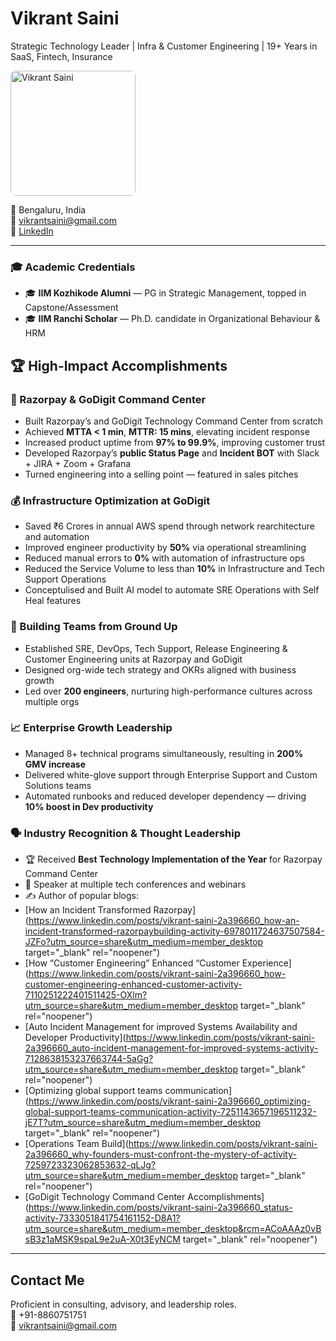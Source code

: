 # Vikrant Saini

Strategic Technology Leader | Infra & Customer Engineering | 19+ Years in SaaS, Fintech, Insurance

<img src="Vikrant Pic.png" alt="Vikrant Saini" width="200" style="border-radius: 8px;">

📍 Bengaluru, India  
📧 vikrantsaini@gmail.com  
🔗 [LinkedIn](https://www.linkedin.com/in/vikrant-saini-2a396660/)

---

### 🎓 Academic Credentials
- 🎓 **IIM Kozhikode Alumni** — PG in Strategic Management, topped in Capstone/Assessment
- 🎓 **IIM Ranchi Scholar** — Ph.D. candidate in Organizational Behaviour & HRM

## 🏆 High-Impact Accomplishments

### 🚀 Razorpay & GoDigit Command Center
- Built Razorpay’s and GoDigit Technology Command Center from scratch
- Achieved **MTTA < 1 min**, **MTTR: 15 mins**, elevating incident response
- Increased product uptime from **97% to 99.9%**, improving customer trust 
- Developed Razorpay’s **public Status Page** and **Incident BOT** with Slack + JIRA + Zoom + Grafana
- Turned engineering into a selling point — featured in sales pitches

### 💰 Infrastructure Optimization at GoDigit
- Saved ₹6 Crores in annual AWS spend through network rearchitecture and automation
- Improved engineer productivity by **50%** via operational streamlining
- Reduced manual errors to **0%** with automation of infrastructure ops
- Reduced the Service Volume to less than **10%** in Infrastructure and Tech Support Operations
- Conceptulised and Built AI model to automate SRE Operations with Self Heal features

### 👥 Building Teams from Ground Up
- Established SRE, DevOps, Tech Support, Release Engineering & Customer Engineering units at Razorpay and GoDigit
- Designed org-wide tech strategy and OKRs aligned with business growth
- Led over **200 engineers**, nurturing high-performance cultures across multiple orgs

### 📈 Enterprise Growth Leadership
- Managed 8+ technical programs simultaneously, resulting in **200% GMV increase**
- Delivered white-glove support through Enterprise Support and Custom Solutions teams
- Automated runbooks and reduced developer dependency — driving **10% boost in Dev productivity**

### 🗣️ Industry Recognition & Thought Leadership
- 🏆 Received **Best Technology Implementation of the Year** for Razorpay Command Center
- 📣 Speaker at multiple tech conferences and webinars  
- ✍️ Author of popular blogs:
- [How an Incident Transformed Razorpay](https://www.linkedin.com/posts/vikrant-saini-2a396660_how-an-incident-transformed-razorpaybuilding-activity-6978011724637507584-JZFo?utm_source=share&utm_medium=member_desktop target="_blank" rel="noopener")
- [How “Customer Engineering” Enhanced “Customer Experience](https://www.linkedin.com/posts/vikrant-saini-2a396660_how-customer-engineering-enhanced-customer-activity-7110251222401511425-OXlm?utm_source=share&utm_medium=member_desktop target="_blank" rel="noopener")
- [Auto Incident Management for improved Systems Availability and Developer Productivity](https://www.linkedin.com/posts/vikrant-saini-2a396660_auto-incident-management-for-improved-systems-activity-7128638153237663744-5aGg?utm_source=share&utm_medium=member_desktop target="_blank" rel="noopener")
- [Optimizing global support teams communication](https://www.linkedin.com/posts/vikrant-saini-2a396660_optimizing-global-support-teams-communication-activity-7251143657196511232-jE7T?utm_source=share&utm_medium=member_desktop target="_blank" rel="noopener")
- [Operations Team Build](https://www.linkedin.com/posts/vikrant-saini-2a396660_why-founders-must-confront-the-mystery-of-activity-7259723323062853632-qLJg?utm_source=share&utm_medium=member_desktop target="_blank" rel="noopener")
- [GoDigit Technology Command Center Accomplishments](https://www.linkedin.com/posts/vikrant-saini-2a396660_status-activity-7333051841754161152-D8A1?utm_source=share&utm_medium=member_desktop&rcm=ACoAAAz0vBsB3z1aMSK9spaL9e2uA-X0t3EyNCM target="_blank" rel="noopener")

---

## Contact Me

Proficient in consulting, advisory, and leadership roles.  
📱 +91-8860751751  
📧 vikrantsaini@gmail.com
